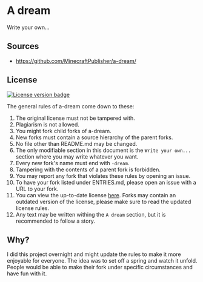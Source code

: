 # A dream
Write your own...

## Sources
- https://github.com/MinecraftPublisher/a-dream/

## License
[![License version badge](https://img.shields.io/badge/version-1.0-ff69b4)](https://github.com/MinecraftPublisher/a-dream/)

The general rules of a-dream come down to these:
1. The original license must not be tampered with.
2. Plagiarism is not allowed.
3. You might fork child forks of a-dream.
4. New forks must contain a source hierarchy of the parent forks.
5. No file other than README.md may be changed.
6. The only modifiable section in this document is the `Write your own...` section where you may write whatever you want.
7. Every new fork's name must end with `-dream`.
8. Tampering with the contents of a parent fork is forbidden.
9. You may report any fork that violates these rules by opening an issue.
10. To have your fork listed under ENTRIES.md, please open an issue with a URL to your fork.
11. You can view the up-to-date license [here](https://github.com/MinecraftPublisher/a-dream/). Forks may contain an outdated version of the license, please make sure to read the updated license rules.
12. Any text may be written withing the `A dream` section, but it is recommended to follow a story.

## Why?
I did this project overnight and might update the rules to make it more enjoyable for everyone. The idea was to set off a spring and watch it unfold. People would be able to make their fork under specific circumstances and have fun with it.
